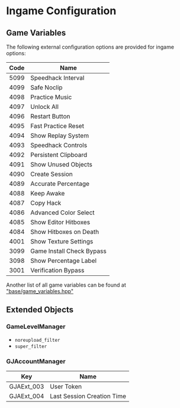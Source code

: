 # Ingame Configuration

## Game Variables

The following external configuration options are provided for ingame options:

| Code | Name |
| ---- | - |
| 5099 | Speedhack Interval |
| 4099 | Safe Noclip |
| 4098 | Practice Music |
| 4097 | Unlock All |
| 4096 | Restart Button |
| 4095 | Fast Practice Reset |
| 4094 | Show Replay System |
| 4093 | Speedhack Controls |
| 4092 | Persistent Clipboard |
| 4091 | Show Unused Objects |
| 4090 | Create Session |
| 4089 | Accurate Percentage |
| 4088 | Keep Awake |
| 4087 | Copy Hack |
| 4086 | Advanced Color Select |
| 4085 | Show Editor Hitboxes |
| 4084 | Show Hitboxes on Death |
| 4001 | Show Texture Settings |
| 3099 | Game Install Check Bypass |
| 3098 | Show Percentage Label |
| 3001 | Verification Bypass |

Another list of all game variables can be found at ["base/game_variables.hpp"](/include/base/game_variables.hpp)

## Extended Objects

### GameLevelManager

- `noreupload_filter`
- `super_filter`

### GJAccountManager

| Key        | Name |
| ---------- | - |
| GJAExt_003 | User Token |
| GJAExt_004 | Last Session Creation Time |
